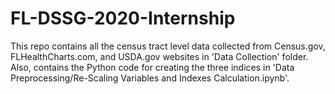 # FL-DSSG-2020-Internship

This repo contains all the census tract level data collected from Census.gov, FLHealthCharts.com, and USDA.gov websites in 'Data Collection' folder.
Also, contains the Python code for creating the three indices in  'Data Preprocessing/Re-Scaling Variables and Indexes Calculation.ipynb'.
